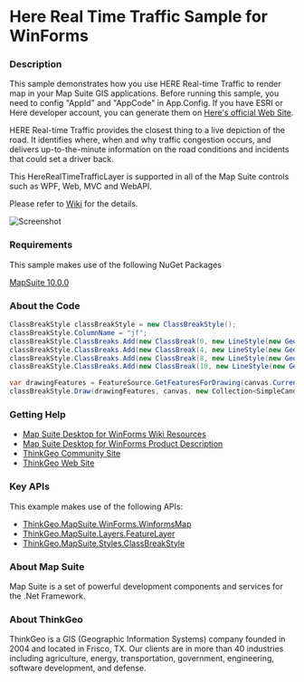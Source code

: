 # Here Real Time Traffic Sample for WinForms

### Description

This sample demonstrates how you use HERE Real-time Traffic to render map in your Map Suite GIS applications.
Before running this sample, you need to config "AppId" and "AppCode" in App.Config. If you have ESRI or Here developer account, you can generate them on [Here's official Web Site](https://developer.here.com/).

HERE Real-time Traffic provides the closest thing to a live depiction of the road. It identifies where, when and why traffic congestion occurs, and delivers up-to-the-minute information on the road conditions and incidents that could set a driver back.

This HereRealTimeTrafficLayer is supported in all of the Map Suite controls such as WPF, Web, MVC and WebAPI. 

Please refer to [Wiki](http://wiki.thinkgeo.com/wiki/map_suite_desktop_for_winforms) for the details.

![Screenshot](https://github.com/ThinkGeo/HereRealTimeTrafficSample-ForWinForms/blob/master/Screenshot.gif)

### Requirements

This sample makes use of the following NuGet Packages

[MapSuite 10.0.0](https://www.nuget.org/packages?q=ThinkGeo)

### About the Code
```csharp
ClassBreakStyle classBreakStyle = new ClassBreakStyle();
classBreakStyle.ColumnName = "jf";
classBreakStyle.ClassBreaks.Add(new ClassBreak(0, new LineStyle(new GeoPen(GeoColor.SimpleColors.Green, 2.0f))));
classBreakStyle.ClassBreaks.Add(new ClassBreak(4, new LineStyle(new GeoPen(GeoColor.SimpleColors.Yellow, 2.0f))));
classBreakStyle.ClassBreaks.Add(new ClassBreak(8, new LineStyle(new GeoPen(GeoColor.SimpleColors.Red, 2.0f))));
classBreakStyle.ClassBreaks.Add(new ClassBreak(10, new LineStyle(new GeoPen(GeoColor.SimpleColors.Black, 2.0f))));

var drawingFeatures = FeatureSource.GetFeaturesForDrawing(canvas.CurrentWorldExtent, canvas.Width, canvas.Height, ReturningColumnsType.AllColumns);
classBreakStyle.Draw(drawingFeatures, canvas, new Collection<SimpleCandidate>(), labelsInAllLayers);
```

### Getting Help

- [Map Suite Desktop for WinForms Wiki Resources](http://wiki.thinkgeo.com/wiki/map_suite_desktop_for_winforms)
- [Map Suite Desktop for WinForms Product Description](https://thinkgeo.com/ui-controls#desktop-platforms)
- [ThinkGeo Community Site](http://community.thinkgeo.com/)
- [ThinkGeo Web Site](http://www.thinkgeo.com)

### Key APIs

This example makes use of the following APIs:

- [ThinkGeo.MapSuite.WinForms.WinformsMap](http://wiki.thinkgeo.com/wiki/api/ThinkGeo.MapSuite.WinForms.WinformsMap)
- [ThinkGeo.MapSuite.Layers.FeatureLayer](http://wiki.thinkgeo.com/wiki/api/ThinkGeo.MapSuite.Layers.FeatureLayer)
- [ThinkGeo.MapSuite.Styles.ClassBreakStyle](http://wiki.thinkgeo.com/wiki/api/ThinkGeo.MapSuite.Styles.ClassBreakStyle)

### About Map Suite

Map Suite is a set of powerful development components and services for the .Net Framework.

### About ThinkGeo

ThinkGeo is a GIS (Geographic Information Systems) company founded in 2004 and located in Frisco, TX. Our clients are in more than 40 industries including agriculture, energy, transportation, government, engineering, software development, and defense.
